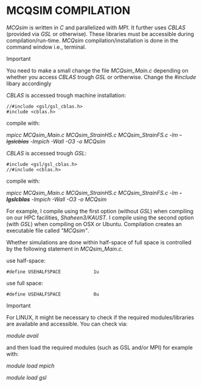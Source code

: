 # MCQSIM COMPILATION
_MCQsim_ is written in _C_ and parallelized with _MPI_. It further uses _CBLAS_ (provided via _GSL_ or otherwise). These libraries must be accessible during compilation/run-time. _MCQsim_ compilation/installation is done in the command window i.e., terminal.


> [!IMPORTANT]
> You need to make a small change the file _MCQsim_Main.c_ depending on whether you access _CBLAS_ trough _GSL_ or ortherwise. Change the _#include_ libary accordingly
>
> _CBLAS_ is accessed trough machine installation:
> ```
> //#include <gsl/gsl_cblas.h>
> #include <cblas.h>
> ```
> compile with:
> 
> _mpicc   MCQsim_Main.c   MCQsim_StrainHS.c   MCQsim_StrainFS.c   -lm ~~-lgslcblas~~ -lmpich  -Wall  -O3  -o  MCQsim_
>
> _CBLAS_ is accessed trough _GSL_:
> ```
> #include <gsl/gsl_cblas.h>
> //#include <cblas.h>
> ```
> compile with:
> 
> _mpicc   MCQsim_Main.c   MCQsim_StrainHS.c   MCQsim_StrainFS.c   -lm  ***-lgslcblas***  -lmpich  -Wall  -O3  -o  MCQsim_

For example, I compile using the first option (without _GSL_) when compiling on our HPC facilities, _Shaheen3/KAUST_. I compile using the second option (with _GSL_) when compiling on OSX or Ubuntu. Compilation creates an executable file called _"MCQsim"_.



Whether simulations are done within half-space of full space is controlled by the following statement in _MCQsim_Main.c_.

use half-space:
```
#define USEHALFSPACE            1u
```
use full space:
```
#define USEHALFSPACE            0u
```


> [!IMPORTANT]
> For LINUX, it might be necessary to check if the required modules/libraries are available and accessible. You can check via:
> 
> _module avail_
>
> and then load the required modules (such as GSL and/or MPI) for example with:
> 
> _module load mpich_
>  
> _module load gsl_
